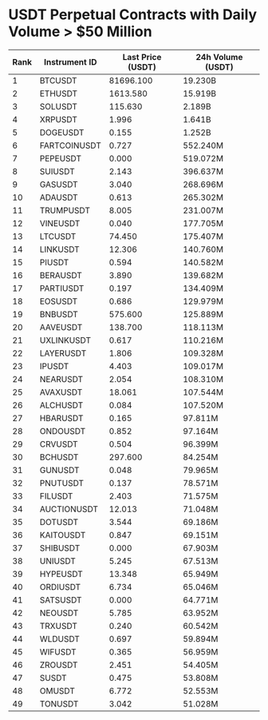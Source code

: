 # USDT Perpetual Contracts with Daily Volume > $50 Million

| Rank | Instrument ID | Last Price (USDT) | 24h Volume (USDT) |
|------|---------------|-------------------|-------------------|
| 1 | BTCUSDT | 81696.100 | 19.230B |
| 2 | ETHUSDT | 1613.580 | 15.919B |
| 3 | SOLUSDT | 115.630 | 2.189B |
| 4 | XRPUSDT | 1.996 | 1.641B |
| 5 | DOGEUSDT | 0.155 | 1.252B |
| 6 | FARTCOINUSDT | 0.727 | 552.240M |
| 7 | PEPEUSDT | 0.000 | 519.072M |
| 8 | SUIUSDT | 2.143 | 396.637M |
| 9 | GASUSDT | 3.040 | 268.696M |
| 10 | ADAUSDT | 0.613 | 265.302M |
| 11 | TRUMPUSDT | 8.005 | 231.007M |
| 12 | VINEUSDT | 0.040 | 177.705M |
| 13 | LTCUSDT | 74.450 | 175.407M |
| 14 | LINKUSDT | 12.306 | 140.760M |
| 15 | PIUSDT | 0.594 | 140.582M |
| 16 | BERAUSDT | 3.890 | 139.682M |
| 17 | PARTIUSDT | 0.197 | 134.409M |
| 18 | EOSUSDT | 0.686 | 129.979M |
| 19 | BNBUSDT | 575.600 | 125.889M |
| 20 | AAVEUSDT | 138.700 | 118.113M |
| 21 | UXLINKUSDT | 0.617 | 110.216M |
| 22 | LAYERUSDT | 1.806 | 109.328M |
| 23 | IPUSDT | 4.403 | 109.017M |
| 24 | NEARUSDT | 2.054 | 108.310M |
| 25 | AVAXUSDT | 18.061 | 107.544M |
| 26 | ALCHUSDT | 0.084 | 107.520M |
| 27 | HBARUSDT | 0.165 | 97.811M |
| 28 | ONDOUSDT | 0.852 | 97.164M |
| 29 | CRVUSDT | 0.504 | 96.399M |
| 30 | BCHUSDT | 297.600 | 84.254M |
| 31 | GUNUSDT | 0.048 | 79.965M |
| 32 | PNUTUSDT | 0.137 | 78.571M |
| 33 | FILUSDT | 2.403 | 71.575M |
| 34 | AUCTIONUSDT | 12.013 | 71.048M |
| 35 | DOTUSDT | 3.544 | 69.186M |
| 36 | KAITOUSDT | 0.847 | 69.151M |
| 37 | SHIBUSDT | 0.000 | 67.903M |
| 38 | UNIUSDT | 5.245 | 67.513M |
| 39 | HYPEUSDT | 13.348 | 65.949M |
| 40 | ORDIUSDT | 6.734 | 65.046M |
| 41 | SATSUSDT | 0.000 | 64.771M |
| 42 | NEOUSDT | 5.785 | 63.952M |
| 43 | TRXUSDT | 0.240 | 60.542M |
| 44 | WLDUSDT | 0.697 | 59.894M |
| 45 | WIFUSDT | 0.365 | 56.959M |
| 46 | ZROUSDT | 2.451 | 54.405M |
| 47 | SUSDT | 0.475 | 53.808M |
| 48 | OMUSDT | 6.772 | 52.553M |
| 49 | TONUSDT | 3.042 | 51.028M |
